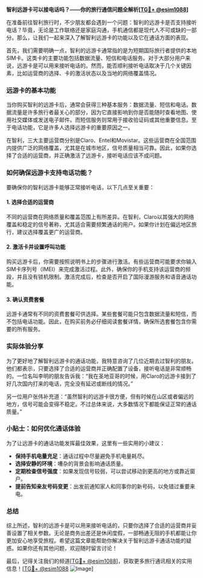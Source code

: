 **智利远游卡可以接电话吗？——你的旅行通信问题全解析[[TG💪+ @esim1088](https://t.me/s/esim1088)]**

在准备前往智利旅行时，不少朋友都会遇到一个问题：智利的远游卡是否支持接听电话？毕竟，无论是工作联络还是家庭沟通，手机通信都是现代人不可或缺的一部分。那么，让我们一起来深入了解智利远游卡的功能以及它在通话方面的表现。

首先，我们需要明确一点，智利的远游卡通常指的是为短期国际旅行者提供的本地SIM卡。这类卡的主要功能包括数据流量、短信和电话服务。对于大部分用户来说，远游卡是可以用来接听电话的。然而，能否顺利接听电话取决于几个关键因素，比如运营商的选择、卡的激活状态以及当地的网络覆盖情况。

### 远游卡的基本功能

当你购买智利的远游卡后，通常会获得三种基本服务：数据流量、短信和电话。数据流量是许多旅行者最关心的部分，因为它直接影响到你是否能随时查看地图、使用社交媒体或发送电子邮件。而短信服务则常用于接收验证码或其他重要信息。至于电话功能，它是许多人选择远游卡的重要原因之一。

在智利，三大主要运营商分别是Claro、Entel和Movistar。这些运营商在全国范围内提供广泛的网络覆盖，尤其是在城市地区，信号质量相当可靠。因此，如果你选择了合适的运营商，并正确激活了远游卡，接听电话应该不成问题。

### 如何确保远游卡支持电话功能？

要确保你的智利远游卡能够正常接听电话，以下几点至关重要：

#### 1. **选择合适的运营商**
不同的运营商在网络质量和覆盖范围上有所差异。在智利，Claro以其强大的网络覆盖和稳定的信号著称，尤其适合需要频繁通话的用户。如果你计划在偏远地区旅行，建议选择覆盖更广的运营商。

#### 2. **激活卡并设置呼叫功能**
购买远游卡后，你需要按照说明书上的步骤进行激活。有些运营商可能要求你输入SIM卡序列号（IMEI）来完成激活过程。此外，确保你的手机支持该运营商的频段，并且没有锁机限制。激活完成后，检查是否开启了国际漫游服务和语音通话功能。

#### 3. **确认资费套餐**
远游卡通常有不同的资费套餐可供选择。某些套餐可能只包含数据流量和短信，而不包括电话功能。因此，在购买前务必仔细阅读套餐详情，确保所选套餐包含你需要的所有服务。

### 实际体验分享

为了更好地了解智利远游卡的通话功能，我特意咨询了几位近期去过智利的朋友。他们都表示，只要选择了合适的运营商并正确配置了设备，接听电话是非常顺畅的。一位名叫李明的朋友告诉我：“我在圣地亚哥的时候，用Claro的远游卡接到了好几次国内打来的电话，完全没有延迟或断线的情况。”

另一位用户张伟补充道：“虽然智利的远游卡很方便，但有时候在山区或者偏远的地方，信号可能会变得不稳定。不过总体来说，大多数情况下都能保证正常的通话质量。”

### 小贴士：如何优化通话体验

为了让远游卡的通话功能发挥最佳效果，这里有一些实用的小建议：

- **保持手机电量充足**：通话过程中尽量避免手机电量耗尽。
- **选择安静的环境**：嘈杂的背景会影响通话质量。
- **定期检查信号强度**：如果发现信号较弱，可以尝试移动到更高的地方或靠近窗户。
- **提前告知亲友号码变更**：出发前通知家人和同事你的新号码，以免错过重要来电。

### 总结

综上所述，智利的远游卡是可以用来接听电话的，只要你选择了合适的运营商并妥善设置了相关参数。无论是商务出差还是休闲度假，一部畅通无阻的手机都能让你更加安心地享受旅程。希望这篇文章能帮助你解决关于智利远游卡通话功能的疑惑。如果你还有其他问题，欢迎随时留言讨论！

最后，记得关注我们的频道[[TG💪+ @esim1088](https://t.me/s/esim1088)]，获取更多旅行通讯相关的实用信息！[[TG💪+ @esim1088](https://t.me/s/esim1088) ![Image](https://i.postimg.cc/4NQfJmqS/Snipaste-2025-05-13-00-14-12.png)]
